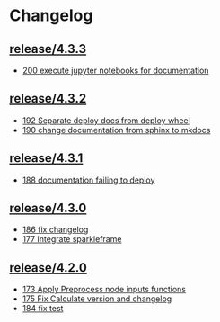 Changelog
=========


<h2><a href="https://github.com/flypipe/flypipe/tree/release/4.3.3" target="_blank" rel="noopener noreferrer">release/4.3.3</a></h2>

* <a href="https://github.com/flypipe/flypipe/issues/200" target="_blank" rel="noopener noreferrer">200 execute jupyter notebooks for documentation</a>

<h2><a href="https://github.com/flypipe/flypipe/tree/release/4.3.2" target="_blank" rel="noopener noreferrer">release/4.3.2</a></h2>

* <a href="https://github.com/flypipe/flypipe/issues/192" target="_blank" rel="noopener noreferrer">192 Separate deploy docs from deploy wheel</a>
* <a href="https://github.com/flypipe/flypipe/issues/190" target="_blank" rel="noopener noreferrer">190 change documentation from sphinx to mkdocs</a>

<h2><a href="https://github.com/flypipe/flypipe/tree/release/4.3.1" target="_blank" rel="noopener noreferrer">release/4.3.1</a></h2>

* <a href="https://github.com/flypipe/flypipe/issues/188" target="_blank" rel="noopener noreferrer">188 documentation failing to deploy</a>

<h2><a href="https://github.com/flypipe/flypipe/tree/release/4.3.0" target="_blank" rel="noopener noreferrer">release/4.3.0</a></h2>

* <a href="https://github.com/flypipe/flypipe/issues/186" target="_blank" rel="noopener noreferrer">186 fix changelog</a>
* <a href="https://github.com/flypipe/flypipe/issues/177" target="_blank" rel="noopener noreferrer">177 Integrate sparkleframe</a>

<h2><a href="https://github.com/flypipe/flypipe/tree/release/4.2.0" target="_blank" rel="noopener noreferrer">release/4.2.0</a></h2>

* <a href="https://github.com/flypipe/flypipe/issues/173" target="_blank" rel="noopener noreferrer">173 Apply Preprocess node inputs functions</a>
* <a href="https://github.com/flypipe/flypipe/issues/175" target="_blank" rel="noopener noreferrer">175 Fix Calculate version and changelog</a>
* <a href="https://github.com/flypipe/flypipe/issues/184" target="_blank" rel="noopener noreferrer">184 fix test</a>